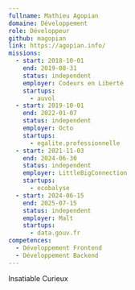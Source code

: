 ```yaml
---
fullname: Mathieu Agopian
domaine: Développement
role: Développeur
github: magopian
link: https://agopian.info/
missions:
  - start: 2018-10-01
    end: 2019-08-31
    status: independent
    employer: Codeurs en Liberté
    startups:
      - auvol
  - start: 2019-10-01
    end: 2022-01-07
    status: independent
    employer: Octo
    startups:
      - egalite.professionnelle
  - start: 2021-11-03
    end: 2024-06-30
    status: independent
    employer: LittleBigConnection
    startups:
      - ecobalyse
  - start: 2024-06-15
    end: 2025-07-15
    status: independent
    employer: Malt
    startups:
      - data.gouv.fr
competences:
  - Développement Frontend
  - Développement Backend
---
```

Insatiable Curieux